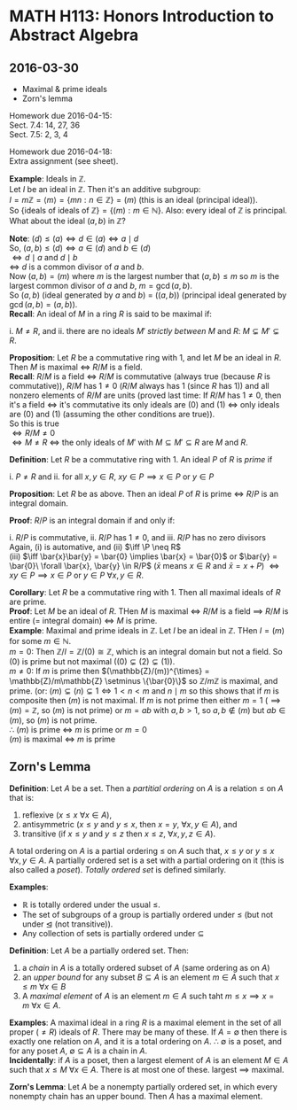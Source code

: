 # MATH H113: Honors Introduction to Abstract Algebra
## 2016-03-30
- Maximal & prime ideals
- Zorn's lemma

Homework due 2016-04-15: \
Sect. 7.4: 14, 27, 36 \
Sect. 7.5: 2, 3, 4

Homework due 2016-04-18: \
Extra assignment (see sheet).

**Example**: Ideals in $\mathbb{Z}$. \
Let $I$ be an ideal in $\mathbb{Z}$. Then it's an additive subgroup: \
$I = m\mathbb{Z} = \langle m \rangle = \{ mn : n \in \mathbb{Z} \} = (m)$ (this is an ideal (principal ideal)). \
So $\{\text{ideals of ideals of $\mathbb{Z}$}\} = \{(m) : m \in \mathbb{N}\}$. Also: every ideal of $\mathbb{Z}$ is principal. \
What about the ideal $(a, b)$ in $\mathbb{Z}$?

**Note**: $(d) \le (a) \iff d \in (a) \iff a \mid d$ \
So, $(a, b) \le (d) \iff a \in (d)$ and $b \in (d)$ \
$\iff d \mid a$ and $d \mid b$ \
$\iff$ $d$ is a common divisor of $a$ and $b$. \
Now $(a, b) = (m)$ where $m$ is the largest number that $(a, b) \le m$ so $m$ is the largest common divisor of $a$ and $b$, $m = \gcd(a, b)$. \
So $(a, b)$ (ideal generated by $a$ and $b$) = $((a, b))$ (principal ideal generated by $\gcd(a, b) = (a, b)$). \
**Recall**: An ideal of $M$ in a ring $R$ is said to be maximal if:

i. $M \neq R$, and
ii. there are no ideals $M'$ *strictly between* $M$ and $R$: $M \subsetneq M' \subsetneq R$.

**Proposition**: Let $R$ be a commutative ring with 1, and let $M$ be an ideal in $R$. Then $M$ is maximal $\iff$ $R/M$ is a field. \
**Recall**: $R/M$ is a field $\iff$ $R/M$ is commutative (always true (because $R$ is commutative)), $R/M$ has $1 \neq 0$ ($R/M$ always has 1 (since $R$ has 1)) and all nonzero elements of $R/M$ are units (proved last time: If $R/M$ has $1 \neq 0$, then it's a field $\iff$ it's commutative its only ideals are $(0)$ and $(1)$ $\iff$ only ideals are $(0)$ and $(1)$ (assuming the other conditions are true)). \
So this is true \
$\iff R/M \neq 0$ \
$\iff M \neq R$
$\iff$ the only ideals of $M'$ with $M \subseteq M' \subseteq R$ are $M$ and $R$.

**Definition**: Let $R$ be a commutative ring with 1. An ideal $P$ of $R$ is *prime* if

i. $P \neq R$ and
ii. for all $x, y \in R$, $xy \in P \implies x \in P$ or $y \in P$

**Proposition**: Let $R$ be as above. Then an ideal $P$ of $R$ is prime $\iff$ $R/P$ is an integral domain.

**Proof**: $R/P$ is an integral domain if and only if:

i. $R/P$ is commutative,
ii. $R/P$ has $1 \neq 0$, and
iii. $R/P$ has no zero divisors \
Again, (i) is automative, and (ii) $\iff \P \neq R$ \
(iii) $\iff \bar{x}\bar{y} = \bar{0} \implies \bar{x} = \bar{0}$ or $\bar{y} = \bar{0}\ \forall \bar{x}, \bar{y} \in R/P$ ($\bar{x}$ means $x \in R$ and $\bar{x} = x + P$) $\iff xy \in P \implies x \in P$ or $y \in P\ \forall x, y \in R$.

**Corollary**: Let $R$ be a commutative ring with 1. Then all maximal ideals of $R$ are prime. \
**Proof**: Let $M$ be an ideal of $R$. THen $M$ is maximal $\iff$ $R/M$ is a field $\implies$ $R/M$ is entire (= integral domain) $\iff$ $M$ is prime. \
**Example**: Maximal and prime ideals in $\mathbb{Z}$. Let $I$ be an ideal in $\mathbb{Z}$. THen $I = (m)$ for some $m \in \mathbb{N}$.\
$m = 0$: Then $\mathbb{Z}/I = \mathbb{Z}/(0) \cong \mathbb{Z}$, which is an integral domain but not a field. So $(0)$ is prime but not maximal ($(0) \subsetneq (2) \subsetneq (1)$). \
$m \neq 0$: If $m$ is prime then $(\mathbb{Z}/(m))^{\times} = \mathbb{Z}/m\mathbb{Z} \setminus \{\bar{0}\}$ so $\mathbb{Z}/m\mathbb{Z}$ is maximal, and prime. (or: $(m) \subsetneq (n) \subsetneq 1 \iff 1 < n < m$ and $n \mid m$ so this shows that if $m$ is composite then $(m)$ is not maximal. If $m$ is not prime then either $m = 1$ ($\implies (m) = \mathbb{Z}$, so $(m)$ is not prime) or $m = ab$ with $a, b > 1$, so $a, b \not\in (m)$ but $ab \in (m)$, so $(m)$ is not prime. \
$\therefore$ $(m)$ is prime $\iff$ $m$ is prime or $m = 0$ \
$(m)$ is maximal $\iff$ $m$ is prime

## Zorn's Lemma
**Definition**: Let $A$ be a set. Then a *partitial ordering* on $A$ is a relation $\le$ on $A$ that is:

1. reflexive ($x \le x\ \forall x \in A$),
2. antisymmetric ($x \le y$ and $y \le x$, then $x = y$, $\forall x, y \in A$), and
3. transitive (if $x \le y$ and $y \le z$ then $x \le z$, $\forall x, y, z \in A$).

A total ordering on $A$ is a partial ordering $\le$ on $A$ such that, $x \le y$ or $y \le x$ $\forall x, y \in A$. A partially ordered set is a set with a partial ordering on it (this is also called a *poset*). *Totally ordered set* is defined similarly.

**Examples**:
- $\mathbb{R}$ is totally ordered under the usual $\le$.
- The set of subgroups of a group is partially ordered under $\le$ (but not under $\trianglelefteq$ (not transitive)).
- Any collection of sets is partially ordered under $\subseteq$

**Definition**: Let $A$ be a partially ordered set. Then:

1. a *chain* in $A$ is a totally ordered subset of $A$ (same ordering as on $A$)
2. an *upper bound* for any subset $B \subseteq A$ is an element $m \in A$ such that $x \le m\ \forall x \in B$
3. A *maximal element* of $A$ is an element $m \in A$ such taht $m \le x \implies x = m\ \forall x \in A$.

**Examples**: A maximal ideal in a ring $R$ is a maximal element in the set of all proper ($\neq R$) ideals of $R$. There may be many of these. If $A = \emptyset$ then there is exactly one relation on $A$, and it is a total ordering on $A$. $\therefore$ $\emptyset$ is a poset, and for any poset $A$, $\emptyset \subseteq A$ is a chain in $A$. \
**Incidentally**: if $A$ is a poset, then a largest element of $A$ is an element $M \in A$ such that $x \le M\ \forall x \in A$. There is at most one of these. largest $\implies$ maximal.

**Zorn's Lemma**: Let $A$ be a nonempty partially ordered set, in which every nonempty chain has an upper bound. Then $A$ has a maximal element.
